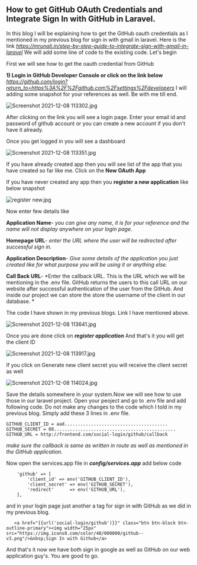 ## How to get GitHub OAuth Credentials and Integrate Sign In with GitHub in Laravel.

In this blog I will be explaining how to get the GitHub oauth credentials as I mentioned in my previous blog for sign in with gmail in laravel. Here is the link
*https://mrunali.in/step-by-step-guide-to-integrate-sign-with-gmail-in-laravel*
We will add some line of code to the existing code. Let's begin

First we will see how to get the oauth credential from GitHub

**1) Login in GitHub Developer Console or click on the link below**
*https://github.com/login?return_to=https%3A%2F%2Fgithub.com%2Fsettings%2Fdevelopers*
I will adding some snapshot for your references as well. Be with me till end.

![Screenshot 2021-12-08 113302.jpg](https://cdn.hashnode.com/res/hashnode/image/upload/v1638945273128/TUK548C8v.jpeg)

After clicking on the link you will see a login page. Enter your email id and password of github account or you can create a new account if you don't have it already.

Once you get logged in you will see a dashboard

![Screenshot 2021-12-08 113351.jpg](https://cdn.hashnode.com/res/hashnode/image/upload/v1638945400836/BNYpt4gv2.jpeg)

If you have already created app then you will see list of the app that you have created so far like me. Click on the **New OAuth App**

If you have never created any app then you **register a new application** like below snapshot

![register new.jpg](https://cdn.hashnode.com/res/hashnode/image/upload/v1638945679623/CkGsDMcvS.jpeg)

Now enter few details like 

**Application Name**- *you can give any name, it is for your reference and the name will not display anywhere on your login page.*

**Homepage URL**- *enter the URL where the user will be redirected after successful sign in.*

**Application Description**- *Give some details of the application you just created like for what purpose you will be using it or anything else.*

**Call Back URL**- *Enter the callback URL. This is the URL which we will be mentioning in the .env file. GitHub returns the users to this call URL on our website after successful authentication of the user from the GitHub. And inside our project we can store the store the username of the client in our database. *

The code I have shown in my previous blogs. Link I have mentioned above.

![Screenshot 2021-12-08 113641.jpg](https://cdn.hashnode.com/res/hashnode/image/upload/v1638946800990/A11YPkGaI.jpeg)

Once you are done click on ***register application***
And that's it you will get the client ID

![Screenshot 2021-12-08 113917.jpg](https://cdn.hashnode.com/res/hashnode/image/upload/v1638946776348/4ZNpfMIxB.jpeg)

If you click on Generate new client secret you will receive the client secret as well


![Screenshot 2021-12-08 114024.jpg](https://cdn.hashnode.com/res/hashnode/image/upload/v1638947050841/RcOT2HGHD.jpeg)

Save the details somewhere in your system.Now we will see how to use those in our laravel project. Open your peoject and go to .env file and add following code. Do not make any changes to the code which I told in my previous blog. Simply add these 3 lines in .env file.

```
GITHUB_CLIENT_ID = aad.......................................
GITHUB_SECRET = 08..............................................
GITHUB_URL = http://frontend.com/social-login/github/callback
```
*make sure the callback is same as written in route as well as mentioned in the GitHub application.*

Now open the services.app file in ***config/services.app***
add below code
```
    'github' => [
        'client_id' => env('GITHUB_CLIENT_ID'),
        'client_secret' => env('GITHUB_SECRET'),
        'redirect'      => env('GITHUB_URL'),
    ],

```
and in your login page just another a tag for sign in with GitHub as we did in my previous blog.

```
   <a href="{{url('social-login/github')}}" class="btn btn-block btn-outline-primary"><img width="25px" src="https://img.icons8.com/color/48/000000/github--v3.png"/>&nbsp;Sign In with Github</a>

```

And that's it now we have both sign in google as well as GitHub on our web application guy's. You are good to go.
